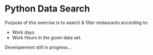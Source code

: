 # Python Data Search

Purpose of this exercise is to search & filter restaurants according to:

- Work days
- Work Hours
in the given data set.

Developement still in progress...
